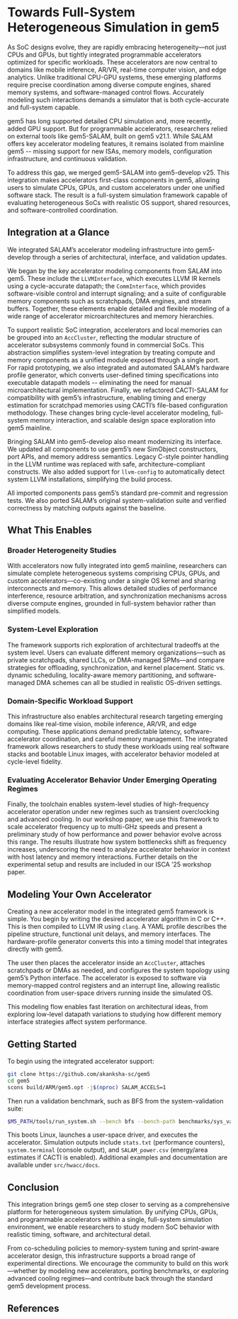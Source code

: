 # Towards Full-System Heterogeneous Simulation in gem5

As SoC designs evolve, they are rapidly embracing heterogeneity—not just CPUs and GPUs, but tightly integrated programmable accelerators optimized for specific workloads. These accelerators are now central to domains like mobile inference, AR/VR, real-time computer vision, and edge analytics. Unlike traditional CPU-GPU systems, these emerging platforms require precise coordination among diverse compute engines, shared memory systems, and software-managed control flows. Accurately modeling such interactions demands a simulator that is both cycle-accurate and full-system capable.

gem5 has long supported detailed CPU simulation and, more recently, added GPU support. But for programmable accelerators, researchers relied on external tools like gem5-SALAM, built on gem5 v21.1. While SALAM offers key accelerator modeling features, it remains isolated from mainline gem5 -- missing support for new ISAs, memory models, configuration infrastructure, and continuous validation.

To address this gap, we merged gem5-SALAM into gem5-develop v25. This integration makes accelerators first-class components in gem5, allowing users to simulate CPUs, GPUs, and custom accelerators under one unified software stack. The result is a full-system simulation framework capable of evaluating heterogeneous SoCs with realistic OS support, shared resources, and software-controlled coordination.

## Integration at a Glance

We integrated SALAM’s accelerator modeling infrastructure into gem5-develop through a series of architectural, interface, and validation updates.

We began by the key accelerator modeling components from SALAM into gem5. These include the `LLVMInterface`, which executes LLVM IR kernels using a cycle-accurate datapath; the `CommInterface`, which provides software-visible control and interrupt signaling; and a suite of configurable memory components such as scratchpads, DMA engines, and stream buffers. Together, these elements enable detailed and flexible modeling of a wide range of accelerator microarchitectures and memory hierarchies. 

To support realistic SoC integration, accelerators and local memories can be grouped into an `AccCluster`, reflecting the modular structure of accelerator subsystems commonly found in commercial SoCs. This abstraction simplifies system-level integration by treating compute and memory components as a unified module exposed through a single port. For rapid prototyping, we also integrated and automated SALAM’s hardware profile generator, which converts user-defined timing specifications into executable datapath models -- eliminating the need for manual microarchitectural implementation. Finally, we refactored CACTI-SALAM for compatibility with gem5’s infrastructure, enabling timing and energy estimation for scratchpad memories using CACTI’s file-based configuration methodology. These changes bring cycle-level accelerator modeling, full-system memory interaction, and scalable design space exploration into gem5 mainline.

Bringing SALAM into gem5-develop also meant modernizing its interface. We updated all components to use gem5’s new SimObject constructors, port APIs, and memory address semantics. Legacy C-style pointer handling in the LLVM runtime was replaced with safe, architecture-compliant constructs. We also added support for `llvm-config` to automatically detect system LLVM installations, simplifying the build process.

All imported components pass gem5’s standard pre-commit and regression tests. We also ported SALAM’s original system-validation suite and verified correctness by matching outputs against the baseline. 

## What This Enables

### Broader Heterogeneity Studies

With accelerators now fully integrated into gem5 mainline, researchers can simulate complete heterogeneous systems comprising CPUs, GPUs, and custom accelerators—co-existing under a single OS kernel and sharing interconnects and memory. This allows detailed studies of performance interference, resource arbitration, and synchronization mechanisms across diverse compute engines, grounded in full-system behavior rather than simplified models.

### System-Level Exploration

The framework supports rich exploration of architectural tradeoffs at the system level. Users can evaluate different memory organizations—such as private scratchpads, shared LLCs, or DMA-managed SPMs—and compare strategies for offloading, synchronization, and kernel placement. Static vs. dynamic scheduling, locality-aware memory partitioning, and software-managed DMA schemes can all be studied in realistic OS-driven settings.

### Domain-Specific Workload Support

This infrastructure also enables architectural research targeting emerging domains like real-time vision, mobile inference, AR/VR, and edge computing. These applications demand predictable latency, software-accelerator coordination, and careful memory management. The integrated framework allows researchers to study these workloads using real software stacks and bootable Linux images, with accelerator behavior modeled at cycle-level fidelity.

### Evaluating Accelerator Behavior Under Emerging Operating Regimes

Finally, the toolchain enables system-level studies of high-frequency accelerator operation under new regimes such as transient overclocking and advanced cooling. In our workshop paper, we use this framework to scale accelerator frequency up to multi-GHz speeds and present a preliminary study of how performance and power behavior evolve across this range. The results illustrate how system bottlenecks shift as frequency increases, underscoring the need to analyze accelerator behavior in context with host latency and memory interactions. Further details on the experimental setup and results are included in our ISCA ’25 workshop paper.

## Modeling Your Own Accelerator

Creating a new accelerator model in the integrated gem5 framework is simple. You begin by writing the desired accelerator algorithm in C or C++. This is then compiled to LLVM IR using `clang`. A YAML profile describes the pipeline structure, functional unit delays, and memory interfaces. The hardware-profile generator converts this into a timing model that integrates directly with gem5.

The user then places the accelerator inside an `AccCluster`, attaches scratchpads or DMAs as needed, and configures the system topology using gem5’s Python interface. The accelerator is exposed to software via memory-mapped control registers and an interrupt line, allowing realistic coordination from user-space drivers running inside the simulated OS.

This modeling flow enables fast iteration on architectural ideas, from exploring low-level datapath variations to studying how different memory interface strategies affect system performance.

## Getting Started

To begin using the integrated accelerator support:

```bash
git clone https://github.com/akanksha-sc/gem5
cd gem5
scons build/ARM/gem5.opt -j$(nproc) SALAM_ACCELS=1
```

Then run a validation benchmark, such as BFS from the system-validation suite:

```bash
$M5_PATH/tools/run_system.sh --bench bfs --bench-path benchmarks/sys_validation/bfs
```

This boots Linux, launches a user-space driver, and executes the accelerator. Simulation outputs include `stats.txt` (performance counters), `system.terminal` (console output), and `SALAM_power.csv` (energy/area estimates if CACTI is enabled). Additional examples and documentation are available under `src/hwacc/docs`.

## Conclusion

This integration brings gem5 one step closer to serving as a comprehensive platform for heterogeneous system simulation. By unifying CPUs, GPUs, and programmable accelerators within a single, full-system simulation environment, we enable researchers to study modern SoC behavior with realistic timing, software, and architectural detail.

From co-scheduling policies to memory-system tuning and sprint-aware accelerator design, this infrastructure supports a broad range of experimental directions. We encourage the community to build on this work—whether by modeling new accelerators, porting benchmarks, or exploring advanced cooling regimes—and contribute back through the standard gem5 development process.

## References
